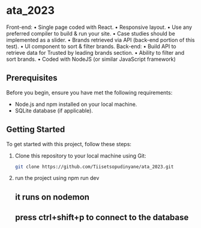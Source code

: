 # ata_2023

Front-end: 
• Single page coded with React.
• Responsive layout. 
• Use any preferred compiler to build & run your site. 
• Case studies should be implemented as a slider.
• Brands retrieved via API (back-end portion of this test).
• UI component to sort & filter brands. 
Back-end: 
• Build API to retrieve data for Trusted by leading brands section. 
• Ability to filter and sort brands. 
• Coded with NodeJS (or similar JavaScript framework)

## Prerequisites

Before you begin, ensure you have met the following requirements:

- Node.js and npm installed on your local machine.
- SQLite database (if applicable).

## Getting Started

To get started with this project, follow these steps:

1. Clone this repository to your local machine using Git:

   ```bash
   git clone https://github.com/Tiisetsopudinyane/ata_2023.git
2. run the project using npm run dev
   ## it runs on nodemon
   ## press ctrl+shift+p to connect to the database






   

